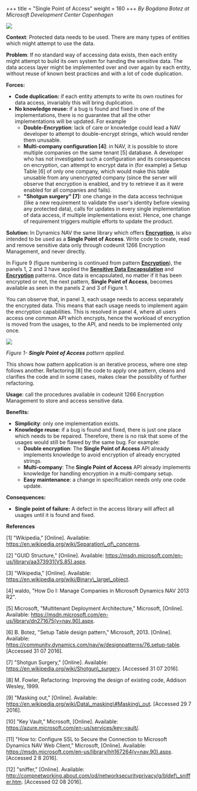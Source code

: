 +++
title = "Single Point of Access"
weight = 160
+++
_By Bogdana Botez at Microsoft Development Center Copenhagen_

[![ ][image0]][anchor0]   

**Context**: Protected data needs to be used. There are many types of entities which might attempt to use the data.

**Problem**: If no standard way of accessing data exists, then each entity might attempt to build its own system for handing the sensitive data. The data access layer might be implemented over and over again by each entity, without reuse of known best practices and with a lot of code duplication.

**Forces:**

* **Code duplication:** if each entity attempts to write its own routines for data access, invariably this will bring duplication.
* **No knowledge reuse:** if a bug is found and fixed in one of the implementations, there is no guarantee that all the other implementations will be updated. For example
  * **Double-Encryption**: lack of care or knowledge could lead a NAV developer to attempt to double-encrypt strings, which would render them unusable.
  * **Multi-company configuration \[4\]**: in NAV, it is possible to store multiple companies on the same tenant \[5\] database. A developer who has not investigated such a configuration and its consequences on encryption, can attempt to encrypt data in (for example) a Setup Table \[6\] of only one company, which would make this table unusable from any unencrypted company (since the server will observe that encryption is enabled, and try to retrieve it as it were enabled for all companies and fails).
  * **"Shotgun surgery" \[7\]:** one change in the data access technique (like a new requirement to validate the user's identity before viewing any protected data), calls for updates in every single implementation of data access, if multiple implementations exist. Hence, one change of requirement triggers multiple efforts to update the product.

**Solution:** In Dynamics NAV the same library which offers [**Encryption**][anchor1], is also intended to be used as a **Single Point of Access**. Write code to create, read and remove sensitive data only through codeunit 1266 Encryption Management, and never directly.

In Figure 9 (figure numbering is continued from pattern **[Encryption][anchor2]**), the panels 1, 2 and 3 have applied the [**Sensitive Data Encapsulation**][anchor3] and [**Encryption**][anchor1] patterns. Once data is encapsulated, no matter if it has been encrypted or not, the next pattern, **Single Point of Access**, becomes available as seen in the panels 2 and 3 of Figure 1\.

You can observe that, in panel 3, each usage needs to access separately the encrypted data. This means that each usage needs to implement again the encryption capabilities. This is resolved in panel 4, where all users access one common API which encrypts, hence the workload of encryption is moved from the usages, to the API, and needs to be implemented only once.

[![ ][image1]][anchor4]

_Figure 1- **Single Point of Access** pattern applied._

This shows how pattern application is an iterative process, where one step follows another. Refactoring \[8\] the code to apply one pattern, cleans and clarifies the code and in some cases, makes clear the possibility of further refactoring.

**Usage**: call the procedures available in codeunit 1266 Encryption Management to store and access sensitive data.

**Benefits:**

* **Simplicity**: only one implementation exists.
* **Knowledge reuse**: if a bug is found and fixed, there is just one place which needs to be repaired. Therefore, there is no risk that some of the usages would still be flawed by the same bug. For example:
  * **Double encryption**: The **Single Point of Access** API already implements knowledge to avoid encryption of already encrypted strings.
  * **Multi-company**: The **Single Point of Access** API already implements knowledge for handling encryption in a multi-company setup.
  * **Easy maintenance**: a change in specification needs only one code update.

**Consequences:**

* **Single point of failure:** A defect in the access library will affect all usages until it is found and fixed.

**References**

\[1\] "Wikipedia," \[Online\]. Available: https://en.wikipedia.org/wiki/Separation\_of\_concerns.

\[2\] "GUID Structure," \[Online\]. Available: https://msdn.microsoft.com/en-us/library/aa373931(VS.85).aspx.

\[3\] "Wikipedia," \[Online\]. Available: https://en.wikipedia.org/wiki/Binary\_large\_object.

\[4\] waldo, "How Do I: Manage Companies in Microsoft Dynamics NAV 2013 R2".

\[5\] Microsoft, "Multitenant Deployment Architecture," Microsoft, \[Online\]. Available: https://msdn.microsoft.com/en-us/library/dn271675(v=nav.90).aspx.

\[6\] B. Botez, "Setup Table design pattern," Microsoft, 2013\. \[Online\]. Available: https://community.dynamics.com/nav/w/designpatterns/76.setup-table. \[Accessed 31 07 2016\].

\[7\] "Shotgun Surgery," \[Online\]. Available: https://en.wikipedia.org/wiki/Shotgun\_surgery. \[Accessed 31 07 2016\].

\[8\] M. Fowler, Refactoring: Improving the design of existing code, Addison Wesley, 1999\.

\[9\] "Masking out," \[Online\]. Available: https://en.wikipedia.org/wiki/Data\_masking\#Masking\_out. \[Accessed 29 7 2016\].

\[10\] "Key Vault," Microsoft, \[Online\]. Available: https://azure.microsoft.com/en-us/services/key-vault/.

\[11\] "How to: Configure SSL to Secure the Connection to Microsoft Dynamics NAV Web Client," Microsoft, \[Online\]. Available: https://msdn.microsoft.com/en-us/library/hh167264(v=nav.90).aspx. \[Accessed 2 8 2016\].

\[12\] "sniffer," \[Online\]. Available: http://compnetworking.about.com/od/networksecurityprivacy/g/bldef\_sniffer.htm. \[Accessed 02 08 2016\].



[anchor0]: Logo-_2D00_-Single-Point-of-Access.png
[anchor1]: /navpatterns/1-patterns/security/2-data-encryption/
[anchor2]: /navpatterns/1-patterns/security/2-data-encryption/
[anchor3]: /navpatterns/1-patterns/security/1-sensitive-data-encapsulation/
[anchor4]: Multi-_2D00_-1-2-3-4.JPG


[image0]: Logo-_2D00_-Single-Point-of-Access.png
[image1]: Multi-_2D00_-1-2-3-4.JPG
